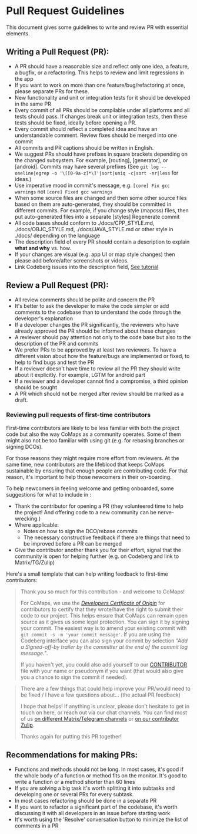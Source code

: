 # Pull Request Guidelines

This document gives some guidelines to write and review PR with essential elements.

## Writing a Pull Request (PR):

- A PR should have a reasonable size and reflect only one idea, a feature, a bugfix, or a refactoring. This helps to review and limit regressions in the app
- If you want to work on more than one feature/bug/refactoring at once, please separate PRs for these.
- New functionality and unit or integration tests for it should be developed in the same PR
- Every commit of all PRs should be compilable under all platforms and all tests should pass. If changes break unit or integration tests, then these tests should be fixed, ideally before opening a PR. 
- Every commit should reflect a completed idea and have an understandable comment. Review fixes should be merged into one commit
- All commits and PR captions should be written in English.
- We suggest PRs should have prefixes in square brackets depending on the changed subsystem. For example, [routing], [generator], or [android]. Commits may have several prefixes (See `git log --oneline|egrep -o '\[[0-9a-z]*\]'|sort|uniq -c|sort -nr|less` for ideas.)
- Use imperative mood in commit's message, e.g. `[core] Fix gcc warnings` not `[core] Fixed gcc warnings`
- When some source files are changed and then some other source files based on them are auto-generated, they should be committed in different commits. For example, if you change style (mapcss) files, then put auto-generated files into a separate [styles] Regenerate commit
- All code bases should conform to ./docs/CPP_STYLE.md, ./docs/OBJC_STYLE.md, ./docs/JAVA_STYLE.md or other style in ./docs/ depending on the language
- The description field of every PR should contain a description to explain **what and why** vs. how.
- If your changes are visual (e.g. app UI or map style changes) then please add before/after screenshots or videos.
- Link Codeberg issues into the description field, [See tutorial](https://forgejo.org/docs/latest/user/linked-references/)

## Review a Pull Request (PR):

- All review comments should be polite and concern the PR
- It's better to ask the developer to make the code simpler or add comments to the codebase than to understand the code through the developer's explanation
- If a developer changes the PR significantly, the reviewers who have already approved the PR should be informed about these changes
- A reviewer should pay attention not only to the code base but also to the description of the PR and commits
- We prefer PRs to be approved by at least two reviewers. To have a different vision about how the feature/bugs are implemented or fixed, to help to find bugs and test the PR
- If a reviewer doesn't have time to review all the PR they should write about it explicitly. For example, LGTM for android part
- If a reviewer and a developer cannot find a compromise, a third opinion should be sought
- A PR which should not be merged after review should be marked as a draft.

### Reviewing pull requests of first-time contributors

First-time contributors are likely to be less familiar with both the project code but also the way CoMaps as a community operates.
Some of them might also not be too familiar with using git (e.g. for rebasing branches or signing DCOs).

For those reasons they might require more effort from reviewers. 
At the same time, new contributors are the lifeblood that keeps CoMaps sustainable by ensuring that enough people are contributing code. For that reason, it's important to help those newcomers in their on-boarding.

To help newcomers in feeling welcome and getting onboarded, some suggestions for what to include in :

- Thank the contributor for opening a PR (they volunteered time to help the project! And offering code to a new community can be nerve-wrecking.)
- Where applicable:
    * Notes on how to sign the DCO/rebase commits
    * The necessary constructive feedback if there are things that need to be improved before a PR can be merged
- Give the contributor another thank you for their effort, signal that the community is open for helping further (e.g. on Codeberg and link to Matrix/TG/Zulip)

Here's a small template that can help writing feedback to first-time contributors:

> Thank you so much for this contribution - and welcome to CoMaps!
> 
> For CoMaps, we use the [_Developers Certficate of Origin_](https://codeberg.org/comaps/comaps/src/branch/main/docs/DCO.md) for contributors to certify that they wrote/have the right to submit their code to our project. This helps ensure that CoMaps can remain open source as it gives us some legal protection. You can sign it by signing your commit. The easiest way is to amend your existing commit with `git commit -s -m 'your commit message'`. If you are using the Codeberg interface you can also sign your commit by selection _"Add a Signed-off-by trailer by the committer at the end of the commit log message."_. 
> 
> If you haven't yet, you could also add yourself to our [CONTRIBUTOR](https://codeberg.org/comaps/comaps/src/branch/main/CONTRIBUTORS) file with your name or pseudonym if you want (that would also give you a chance to sign the commit if needed).

> There are a few things that could help improve your PR/would need to be fixed / I have a few questions about… (the actual PR feedback)
> 
> I hope that helps! If anything is unclear, please don't hesitate to get in touch on here, or reach out via our chat channels. You can find most of us [on different Matrix/Telegram channels](https://codeberg.org/comaps/Governance/wiki/Chat-rooms) or [on our contributor Zulip](https://comaps.zulipchat.com/join/e5e3c4zurmfxykrtbiiq6qrw/).
> 
> Thanks again for putting this PR together!
   

## Recommendations for making PRs:

- Functions and methods should not be long. In most cases, it's good if the whole body of a function or method fits on the monitor. It's good to write a function or a method shorter than 60 lines
- If you are solving a big task it's worth splitting it into subtasks and developing one or several PRs for every subtask.
- In most cases refactoring should be done in a separate PR
- If you want to refactor a significant part of the codebase, it's worth discussing it with all developers in an issue before starting work
- It's worth using the 'Resolve' conversation button to minimize the list of comments in a PR
